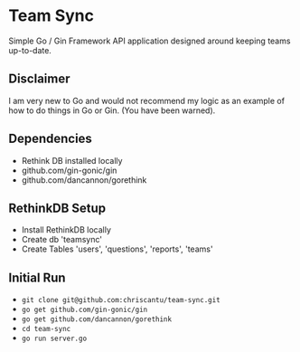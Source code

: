 Team Sync
===========

Simple Go / Gin Framework API application designed around keeping teams up-to-date.

## Disclaimer
I am very new to Go and would not recommend my logic as an example of how to do things in Go or Gin. (You have been warned).

## Dependencies
* Rethink DB installed locally
* github.com/gin-gonic/gin
* github.com/dancannon/gorethink

## RethinkDB Setup
* Install RethinkDB locally
* Create db 'teamsync'
* Create Tables 'users', 'questions', 'reports', 'teams'

## Initial Run
* `git clone git@github.com:chriscantu/team-sync.git`
* `go get github.com/gin-gonic/gin`
* `go get github.com/dancannon/gorethink`
* `cd team-sync`
* `go run server.go`
